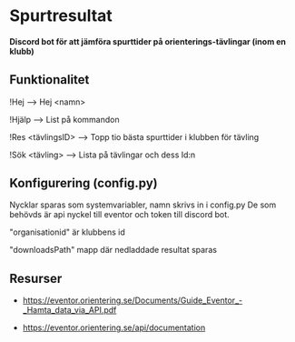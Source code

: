 # Spurtresultat

#### Discord bot för att jämföra spurttider på orienterings-tävlingar (inom en klubb)

## Funktionalitet

!Hej --> Hej \<namn>

!Hjälp --> List på kommandon

!Res <tävlingsID> --> Topp tio bästa spurttider i klubben för tävling

!Sök <tävling> --> Lista på tävlingar och dess Id:n

## Konfigurering (config.py)

Nycklar sparas som systemvariabler, namn skrivs in i config.py De som behövds är api nyckel till eventor och token till discord bot.

"organisationid" är klubbens id

"downloadsPath" mapp där nedladdade resultat sparas

## Resurser

- https://eventor.orientering.se/Documents/Guide_Eventor_-_Hamta_data_via_API.pdf

- https://eventor.orientering.se/api/documentation